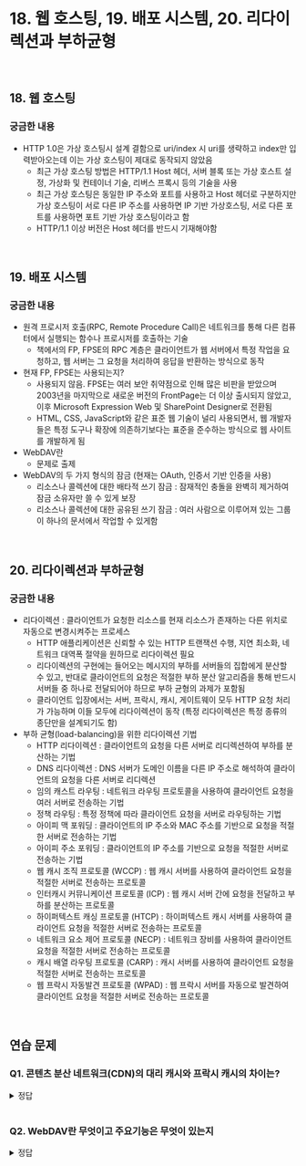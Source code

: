 # 18. 웹 호스팅, 19. 배포 시스템, 20. 리다이렉션과 부하균형

<br>

## 18. 웹 호스팅
### 궁금한 내용
- HTTP 1.0은 가상 호스팅시 설계 결함으로 uri/index 시 uri를 생략하고 index만 입력받아오는데 이는 가상 호스팅이 제대로 동작되지 않았음
    - 최근 가상 호스팅 방법은 HTTP/1.1 Host 헤더, 서버 블록 또는 가상 호스트 설정, 가상화 및 컨테이너 기술, 리버스 프록시 등의 기술을 사용
    - 최근 가상 호스팅은 동일한 IP 주소와 포트를 사용하고 Host 헤더로 구분하지만 가상 호스팅이 서로 다른 IP 주소를 사용하면 IP 기반 가상호스팅, 서로 다른 포트를 사용하면 포트 기반 가상 호스팅이라고 함
    - HTTP/1.1 이상 버전은 Host 헤더를 반드시 기재해야함

<br>

## 19. 배포 시스템
### 궁금한 내용
- 원격 프로시저 호출(RPC, Remote Procedure Call)은 네트워크를 통해 다른 컴퓨터에서 실행되는 함수나 프로시저를 호출하는 기술
    - 책에서의 FP, FPSE의 RPC 계층은 클라이언트가 웹 서버에서 특정 작업을 요청하고, 웹 서버는 그 요청을 처리하여 응답을 반환하는 방식으로 동작
- 현재 FP, FPSE는 사용되는지?
    - 사용되지 않음. FPSE는 여러 보안 취약점으로 인해 많은 비판을 받았으며 2003년을 마지막으로 새로운 버전의 FrontPage는 더 이상 출시되지 않았고, 이후 Microsoft Expression Web 및 SharePoint Designer로 전환됨
    - HTML, CSS, JavaScript와 같은 표준 웹 기술이 널리 사용되면서, 웹 개발자들은 특정 도구나 확장에 의존하기보다는 표준을 준수하는 방식으로 웹 사이트를 개발하게 됨
- WebDAV란
    - 문제로 출제
- WebDAV의 두 가지 형식의 잠금 (현재는 OAuth, 인증서 기반 인증을 사용)
    - 리소스나 콜렉션에 대한 배타적 쓰기 잠금 : 잠재적인 충돌을 완벽히 제거하여 잠금 소유자만 쓸 수 있게 보장
    - 리소스나 콜렉션에 대한 공유된 쓰기 잠금 : 여러 사람으로 이루어져 있는 그룹이 하나의 문서에서 작업할 수 있게함

<br>

## 20. 리다이렉션과 부하균형
### 궁금한 내용
- 리다이렉션 : 클라이언트가 요청한 리소스를 현재 리소스가 존재하는 다른 위치로 자동으로 변경시켜주는 프로세스
    - HTTP 애플리케이션은 신뢰할 수 있는 HTTP 트랜잭션 수행, 지연 최소화, 네트워크 대역폭 절약을 원하므로 리다이렉션 필요
    - 리다이렉션의 구현에는 들어오는 메시지의 부하를 서버들의 집합에게 분산할 수 있고, 반대로 클라이언트의 요청은 적절한 부하 분산 알고리즘을 통해 반드시 서버들 중 하나로 전달되어야 하므로 부하 균형의 과제가 포함됨
    - 클라이언트 입장에서는 서버, 프락시, 캐시, 게이트웨이 모두 HTTP 요청 처리가 가능하며 이들 모두에 리다이렉션이 동작 (특정 리다이렉션은 특정 종류의 종단만을 설계되기도 함)
- 부하 균형(load-balancing)을 위한 리다이렉션 기법
    - HTTP 리다이렉션 : 클라이언트의 요청을 다른 서버로 리디렉션하여 부하를 분산하는 기법
    - DNS 리다이렉션 : DNS 서버가 도메인 이름을 다른 IP 주소로 해석하여 클라이언트의 요청을 다른 서버로 리디렉션
    - 임의 캐스트 라우팅 : 네트워크 라우팅 프로토콜을 사용하여 클라이언트 요청을 여러 서버로 전송하는 기법
    - 정책 라우팅 : 특정 정책에 따라 클라이언트 요청을 서버로 라우팅하는 기법
    - 아이피 맥 포워딩 : 클라이언트의 IP 주소와 MAC 주소를 기반으로 요청을 적절한 서버로 전송하는 기법
    - 아이피 주소 포워딩 : 클라이언트의 IP 주소를 기반으로 요청을 적절한 서버로 전송하는 기법
    - 웹 캐시 조직 프로토콜 (WCCP) : 웹 캐시 서버를 사용하여 클라이언트 요청을 적절한 서버로 전송하는 프로토콜
    - 인터캐시 커뮤니케이션 프로토콜 (ICP) : 웹 캐시 서버 간에 요청을 전달하고 부하를 분산하는 프로토콜
    - 하이퍼텍스트 캐싱 프로토콜 (HTCP) : 하이퍼텍스트 캐시 서버를 사용하여 클라이언트 요청을 적절한 서버로 전송하는 프로토콜
    - 네트워크 요소 제어 프로토콜 (NECP) : 네트워크 장비를 사용하여 클라이언트 요청을 적절한 서버로 전송하는 프로토콜
    - 캐시 배열 라우팅 프로토콜 (CARP) : 캐시 서버를 사용하여 클라이언트 요청을 적절한 서버로 전송하는 프로토콜
    - 웹 프락시 자동발견 프로토콜 (WPAD) : 웹 프락시 서버를 자동으로 발견하여 클라이언트 요청을 적절한 서버로 전송하는 프로토콜

<br>

## 연습 문제

### Q1. 콘텐츠 분산 네트워크(CDN)의 대리 캐시와 프락시 캐시의 차이는?

<details>
<summary>정답</summary>

#### 대리 캐시
- 대리 캐시는 CDN 네트워크의 일부분으로 복제 원 서버를 대신해 사용될 수 있어 리버스 프락시라고도 불림
- 미러링된 웹 서버처럼 콘텐츠에 대한 요청을 받는데 콘텐츠에 대한 IP 주소가 알려져있어 원 서버 집합을 대신하여 요청의 콘텐츠를 캐싱하고 제공함
- 미러링 서버와의 차이점은 대리 서버는 보통 수요에 따라 동작하며 원 서버의 모든 콘텐츠를 복사하지 않으며 클라이언트가 요청하는 콘텐츠만을 저장함
- 대리 캐시는 주로 사용자와 가까운 곳에 위치하여 지리적으로 분산된 여러 장소에 배치됨

<br>

#### 프락시 캐시
- 프락시 캐시는 클라이언트와 서버 사이에 위치한 캐시 서버로 클라이언트가 요청한 콘텐츠를 대신 받아 캐시하고 제공하는 역할을 함
- 대리 서버와 다르게 프락시 캐시는 원 서버간의 연동이나 IP 주소 합의가 필요하지 않아 어떤 웹 요청이든 다 받을 수 있음
- 클라이언트가 요청한 콘텐츠가 프락시 캐시에 있는 경우, 원 서버로의 요청 없이 프락시 캐시에서 직접 제공
- 프락시 캐시는 주로 네트워크 엣지나 기업 내부 네트워크 등, 클라이언트가 요청한 콘텐츠를 중계하는 위치에 배치하여 네트워크 대역폭을 절약하고 응답 시간을 줄이기 위해 클라이언트가 요청한 콘텐츠를 캐시함

<br>

|구분|대리 캐시|프락시 캐시|
|:---:|:---:|:---:|
|운영 주체|CDN 제공자가 운영|네트워크 관리자, 기업, ISP 등이 운영|
|주요 목적|콘텐츠 전달 속도 향상 및 원 서버 부하 감소|네트워크 대역폭 절약, 응답 시간 단축 및 보안 강화|
|사용 위치|전 세계적으로 분산된 CDN 노드|특정 네트워크 내부나 엣지 (예: 기업 내부, ISP 네트워크)|

</details>

<br>

### Q2. WebDAV란 무엇이고 주요기능은 무엇이 있는지

<details>
<summary>정답</summary>

- WebDAV(Web Distributed Authoring and Versioning)란 HTTP 프로토콜을 확장하여 웹 서버를 통해 파일을 관리하고 공유할 수 있도록 하는 프로토콜
- 분산 웹 콘텐츠 관리 시스템을 지원하기 위해 설계됨
- 주요 기능으로는 파일 관리, 디렉토리 관리, 속성 관리, 잠금 관리, 버전 관리 등의 기능을 제공
    - 추가적으로 PATCH 메서드는 WebDAV의 일부가 아닌 Restful API 에서의 메서드
    - OPTIONS 메서드는 클라이언트가 서버에게 특정 리소스나 서버가 지원하는 기능을 확인하고, 지원되는 메서드와 헤더를 알아내기 위해 사용되는 메서드

<br>

### 주요기능

#### 1. 파일 관리
- 업로드/다운로드 : 클라이언트는 WebDAV를 통해 웹 서버에 파일을 업로드하거나 서버에서 파일을 다운로드할 수 있음
    - PUT, GET 메서드
- 편집 : 서버에 있는 파일을 직접 편집할 수 있음
    - PUT 메서드
- 삭제 : 서버에서 파일을 삭제할 수 있음
    - DELETE 메서드
- 이동/복사 : 파일을 다른 위치로 이동하거나 복사할 수 있음
    - MOVE, COPY 메서드

<br>

#### 2. 디렉토리 관리
- 디렉토리 생성/삭제 : 디렉토리를 생성하고 삭제할 수 있음
    - MKCOL, DELETE 메서드
- 디렉토리 목록 : 디렉토리 내의 파일 및 하위 디렉토리 목록을 볼 수 있음
    - PROPFIND 메서드

<br>


#### 3. 속성 관리
- 메타데이터 : 파일 및 디렉토리의 속성을 설정하고 조회할 수 있음
    - 작성자, 마지막 수정 날짜 등의 메타데이터 관리
    - PROPFIND, PROPPATCH 메서드

<br>


#### 4. 잠금 관리
- 파일 잠금 : 파일을 잠가서 여러 사용자가 동시에 편집하지 못하게 할 수 있음. 편집 충돌을 방지에 유용
    - LOCK 메서드
- 잠금 해제: 파일 잠금을 해제할 수 있음
    - UNLOCK 메서드

<br>

#### 5. 버전 관리
- 버전 제어 : 이전 버전으로 되돌리거나 변경 내역을 추적하는 등 파일의 여러 버전을 관리할 수 있음
    - CHECKIN, REPORT, CHECKOUT, UNCHECKOUT, UPDATE, MERGE, PROPFIND, VERSION-CONTROL 메서드

<br>

</details>

<br>
